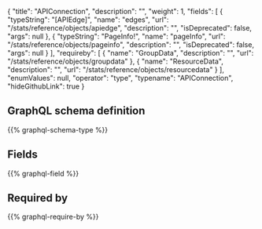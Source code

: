 {
  "title": "APIConnection",
  "description": "",
  "weight": 1,
  "fields": [
    {
      "typeString": "[APIEdge]",
      "name": "edges",
      "url": "/stats/reference/objects/apiedge",
      "description": "",
      "isDeprecated": false,
      "args": null
    },
    {
      "typeString": "PageInfo!",
      "name": "pageInfo",
      "url": "/stats/reference/objects/pageinfo",
      "description": "",
      "isDeprecated": false,
      "args": null
    }
  ],
  "requireby": [
    {
      "name": "GroupData",
      "description": "",
      "url": "/stats/reference/objects/groupdata"
    },
    {
      "name": "ResourceData",
      "description": "",
      "url": "/stats/reference/objects/resourcedata"
    }
  ],
  "enumValues": null,
  "operator": "type",
  "typename": "APIConnection",
  "hideGithubLink": true
}
## GraphQL schema definition

{{% graphql-schema-type %}}

## Fields

{{% graphql-field %}}

## Required by

{{% graphql-require-by %}}
